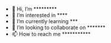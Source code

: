- 👋 Hi, I’m *********
- 👀 I’m interested in ****
- 🌱 I’m currently learning ***
- 💞️ I’m looking to collaborate on *******
- 📫 How to reach me ***********

<!---
Unnamed47/Unnamed47 is a ✨ special ✨ repository because its `README.md` (this file) appears on your GitHub profile.
You can click the Preview link to take a look at your changes.
--->
